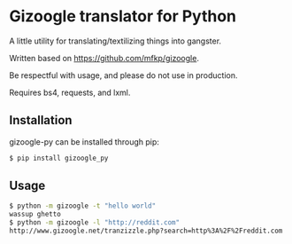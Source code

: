 # Gizoogle translator for Python

A little utility for translating/textilizing things into gangster.

Written based on https://github.com/mfkp/gizoogle.

Be respectful with usage, and please do not use in production.

Requires bs4, requests, and lxml.

## Installation

gizoogle-py can be installed through pip:

```sh
$ pip install gizoogle_py
```

## Usage

```sh
$ python -m gizoogle -t "hello world"
wassup ghetto
$ python -m gizoogle -l "http://reddit.com"
http://www.gizoogle.net/tranzizzle.php?search=http%3A%2F%2Freddit.com
```

